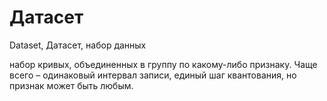 # Датасет

Dataset, Датасет, набор данных 

набор кривых, объединенных в группу по какому-либо признаку. Чаще всего – одинаковый интервал записи, единый шаг квантования, но признак может быть любым.